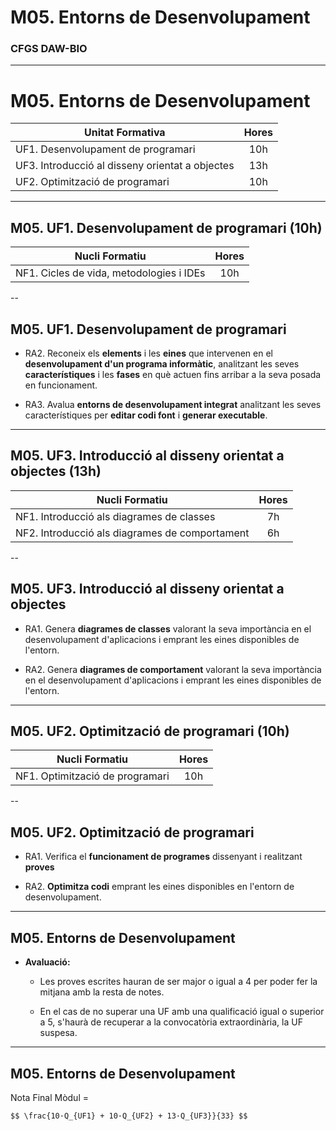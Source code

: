 <!-- .slide: class="intro" -->
# M05. Entorns de Desenvolupament 
### CFGS DAW-BIO

---

# M05. Entorns de Desenvolupament 

| Unitat Formativa | Hores |
| - |:-:|
| UF1. Desenvolupament de programari | 10h |
| UF3. Introducció al disseny orientat a objectes | 13h |
| UF2. Optimització de programari | 10h |

---

## M05. UF1. Desenvolupament de programari (10h)

| Nucli Formatiu | Hores |
| - |:-:|
| NF1. Cicles de vida, metodologies i IDEs | 10h |

--

## M05. UF1. Desenvolupament de programari

*   RA2. Reconeix els **elements** i les **eines** que intervenen en el **desenvolupament d'un programa informàtic**, analitzant les seves **característiques** i les **fases** en què actuen fins arribar a la seva posada en funcionament.

*   RA3. Avalua **entorns de desenvolupament integrat** analitzant les seves característiques per **editar codi font** i **generar executable**.

---

## M05. UF3. Introducció al disseny orientat a objectes (13h)
| Nucli Formatiu | Hores |
| - |:-:|
| NF1. Introducció als diagrames de classes | 7h |
| NF2. Introducció als diagrames de comportament | 6h |

--

## M05. UF3. Introducció al disseny orientat a objectes

*   RA1. Genera **diagrames de classes** valorant la seva importància en el desenvolupament d'aplicacions i emprant les eines disponibles de l'entorn.

*   RA2. Genera **diagrames de comportament** valorant la seva importància en el desenvolupament d'aplicacions i emprant les eines disponibles de l'entorn.

---

## M05. UF2. Optimització de programari (10h)

| Nucli Formatiu | Hores |
| - |:-:|
| NF1. Optimització de programari | 10h |

--

## M05. UF2. Optimització de programari

*   RA1. Verifica el **funcionament de programes** dissenyant i realitzant **proves**

*   RA2. **Optimitza codi** emprant les eines disponibles en l'entorn de desenvolupament.

---

## M05. Entorns de Desenvolupament

*   **Avaluació:**

    *   Les proves escrites hauran de ser major o igual a 4 per poder fer la mitjana amb la resta de notes.

    *   En el cas de no superar una UF amb una qualificació igual o superior a 5, s'haurà de recuperar a la convocatòria extraordinària, la UF suspesa.

---

## M05. Entorns de Desenvolupament

Nota Final Mòdul =

`$$ \frac{10·Q_{UF1} + 10·Q_{UF2} + 13·Q_{UF3}}{33} $$`
